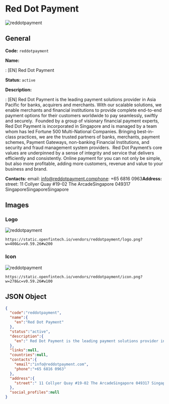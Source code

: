 
# Red Dot Payment 
![reddotpayment](https://static.openfintech.io/vendors/reddotpayment/logo.png?w=400&c=v0.59.26#w200)  

## General 
 
**Code:** `reddotpayment` 
 
**Name:** 
 
:	[EN] Red Dot Payment 
 
**Status:** `active` 
 
**Description:** 
 
: [EN]  Red Dot Payment is the leading payment solutions provider in Asia Pacific for banks, acquirers and merchants. With our scalable solutions, we enable merchants and financial institutions to provide complete end-to-end payment options for their customers worldwide to pay seamlessly, swiftly and securely.  Founded by a group of visionary financial payment experts, Red Dot Payment is incorporated in Singapore and is managed by a team whom has led Fortune 500 Multi-National Companies. Bringing best-in-class practices, we are the trusted partners of banks, merchants, payment schemes, Payment Gateways, non-banking Financial Institutions, and security and fraud management system providers.  Red Dot Payment’s core values are underpinned by a sense of integrity and service that delivers efficiently and consistently. Online payment for you can not only be simple, but also more profitable, adding more customers, revenue and value to your business and brand.  
 
**Contacts:** 
email: info@reddotpayment.comphone: +65 6816 0963**Address:** 
street:  11 Collyer Quay #19-02 The ArcadeSingapore 049317 SingaporeSingaporeSingapore  

## Images 

### Logo 
 
![reddotpayment](https://static.openfintech.io/vendors/reddotpayment/logo.png?w=400&c=v0.59.26#w200)  

```
https://static.openfintech.io/vendors/reddotpayment/logo.png?w=400&c=v0.59.26#w200
```  

### Icon 
 
![reddotpayment](https://static.openfintech.io/vendors/reddotpayment/icon.png?w=278&c=v0.59.26#w100)  

```
https://static.openfintech.io/vendors/reddotpayment/icon.png?w=278&c=v0.59.26#w100
```  

## JSON Object 

```json
{
  "code":"reddotpayment",
  "name":{
    "en":"Red Dot Payment"
  },
  "status":"active",
  "description":{
    "en":" Red Dot Payment is the leading payment solutions provider in Asia Pacific for banks, acquirers and merchants. With our scalable solutions, we enable merchants and financial institutions to provide complete end-to-end payment options for their customers worldwide to pay seamlessly, swiftly and securely.\u00a0 Founded by a group of visionary financial payment experts, Red Dot Payment is incorporated in Singapore and is managed by a team whom has led Fortune 500 Multi-National Companies. Bringing best-in-class practices, we are the trusted partners of banks, merchants, payment schemes, Payment Gateways, non-banking Financial Institutions, and security and fraud management system providers.\u00a0 Red Dot Payment\u2019s core values are underpinned by a sense of integrity and service that delivers efficiently and consistently. Online payment for you can not only be simple, but also more profitable, adding more customers, revenue and value to your business and brand. "
  },
  "links":null,
  "countries":null,
  "contacts":{
    "email":"info@reddotpayment.com",
    "phone":"+65 6816 0963"
  },
  "address":{
    "street":" 11 Collyer Quay #19-02 The ArcadeSingapore 049317 SingaporeSingaporeSingapore "
  },
  "social_profiles":null
}
```  
